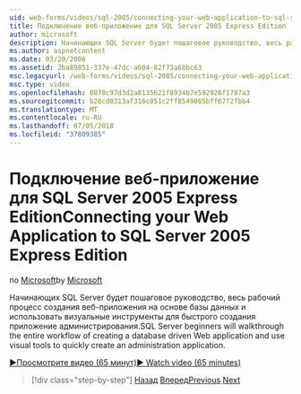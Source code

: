 ```yaml
---
uid: web-forms/videos/sql-2005/connecting-your-web-application-to-sql-server-2005-express-edition
title: Подключение веб-приложение для SQL Server 2005 Express Edition | Документация Майкрософт
author: microsoft
description: Начинающих SQL Server будет пошаговое руководство, весь рабочий процесс создания веб-приложения на основе базы данных и использовать визуальные инструменты для быстрого создания administrat...
ms.author: aspnetcontent
ms.date: 03/20/2006
ms.assetid: 2ba89851-337e-47dc-a604-82f73a68bc63
msc.legacyurl: /web-forms/videos/sql-2005/connecting-your-web-application-to-sql-server-2005-express-edition
msc.type: video
ms.openlocfilehash: 0870c97d3d2a8135621f8934b7e592926f1787a3
ms.sourcegitcommit: b28cd0313af316c051c2ff8549865bff67f2fbb4
ms.translationtype: MT
ms.contentlocale: ru-RU
ms.lasthandoff: 07/05/2018
ms.locfileid: "37809385"
---
```

<a name="connecting-your-web-application-to-sql-server-2005-express-edition"></a><span data-ttu-id="2ae60-103">Подключение веб-приложение для SQL Server 2005 Express Edition</span><span class="sxs-lookup"><span data-stu-id="2ae60-103">Connecting your Web Application to SQL Server 2005 Express Edition</span></span>
====================
<span data-ttu-id="2ae60-104">по [Microsoft](https://github.com/microsoft)</span><span class="sxs-lookup"><span data-stu-id="2ae60-104">by [Microsoft](https://github.com/microsoft)</span></span>

<span data-ttu-id="2ae60-105">Начинающих SQL Server будет пошаговое руководство, весь рабочий процесс создания веб-приложения на основе базы данных и использовать визуальные инструменты для быстрого создания приложение администрирования.</span><span class="sxs-lookup"><span data-stu-id="2ae60-105">SQL Server beginners will walkthrough the entire workflow of creating a database driven Web application and use visual tools to quickly create an administration application.</span></span>

[<span data-ttu-id="2ae60-106">&#9654;Просмотрите видео (65 минут)</span><span class="sxs-lookup"><span data-stu-id="2ae60-106">&#9654; Watch video (65 minutes)</span></span>](https://channel9.msdn.com/Blogs/ASP-NET-Site-Videos/connecting-your-web-application-to-sql-server-2005-express-edition)

> [!div class="step-by-step"]
> <span data-ttu-id="2ae60-107">[Назад](understanding-security-and-network-connectivity.md)
> [Вперед](using-sql-server-management-studio.md)</span><span class="sxs-lookup"><span data-stu-id="2ae60-107">[Previous](understanding-security-and-network-connectivity.md)
[Next](using-sql-server-management-studio.md)</span></span>
